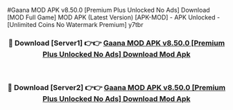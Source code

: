 #Gaana MOD APK v8.50.0 [Premium Plus Unlocked No Ads] Download [MOD Full Game] MOD APK (Latest Version) [APK-MOD] - APK Unlocked - [Unlimited Coins No Watermark Premium] y7tbr



<div align="center">

<h3>🔴 Download [Server1] 👉👉 <a href="https://momento.my/?title=Gaana_MOD_APK_v8.50.0_[Premium_Plus_Unlocked_No_Ads]_Download">Gaana MOD APK v8.50.0 [Premium Plus Unlocked No Ads] Download Mod Apk</a></h3><br>

<h3>🔴 Download [Server2] 👉👉 <a href="https://momento.my/?title=Gaana_MOD_APK_v8.50.0_[Premium_Plus_Unlocked_No_Ads]_Download">Gaana MOD APK v8.50.0 [Premium Plus Unlocked No Ads] Download Mod Apk</a></h3>
</div>
